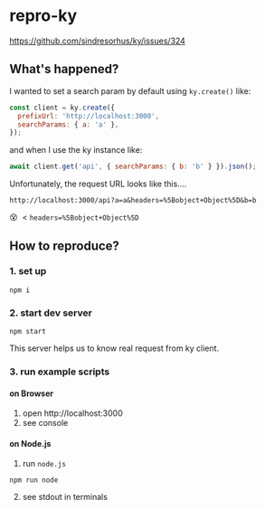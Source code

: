 # repro-ky
https://github.com/sindresorhus/ky/issues/324

## What's happened?

I wanted to set a search param by default using `ky.create()` like:

```js
const client = ky.create({
  prefixUrl: 'http://localhost:3000',
  searchParams: { a: 'a' },
});
```

and when I use the ky instance like:

```js
await client.get('api', { searchParams: { b: 'b' } }).json();
```

Unfortunately, the request URL looks like this....

```
http://localhost:3000/api?a=a&headers=%5Bobject+Object%5D&b=b
```

:dizzy_face:&nbsp;  < `headers=%5Bobject+Object%5D`

## How to reproduce?

### 1. set up

```
npm i
```

### 2. start dev server

```
npm start
```

This server helps us to know real request from ky client.

### 3. run example scripts

#### on Browser

1. open http://localhost:3000
2. see console

#### on Node.js

1. run `node.js`
```
npm run node
```
2. see stdout in terminals 
